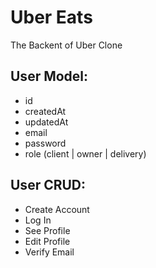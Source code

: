 # Uber Eats

The Backent of Uber Clone

## User Model:

- id
- createdAt
- updatedAt
- email
- password
- role (client | owner | delivery)

## User CRUD:

- Create Account
- Log In
- See Profile
- Edit Profile
- Verify Email

